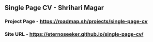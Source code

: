 ## Single Page CV - Shrihari Magar
### Project Page - https://roadmap.sh/projects/single-page-cv
### Site URL - https://eternoseeker.github.io/single-page-cv/
